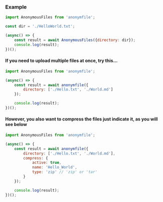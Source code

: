 ### Example

```javascript
import AnonymousFiles from 'anonymfile';

const dir = './HelloWorld.txt';

(async() => {
	const result = await AnonymousFiles({directory: dir});
	console.log(result);
})();
```

#### If you need to upload multiple files at once, try this...

```javascript
import AnonymousFiles from 'anonymfile';

(async() => {
	const result = await anonymfile({
		directory: ['./Hello.txt', './World.md']
	});

	console.log(result);
})();
```

#### However, you also want to compress the files just indicate it, as you will see below

```javascript
import AnonymousFiles from 'anonymfile';

(async() => {
	const result = await anonymfile({
		directory: ['./Hello.txt', './World.md'],
		compress: {
			active: true,
			name: 'Hello_World',
			type: 'zip' // 'zip' or 'tar'
		}
	});

	console.log(result);
})();
```
